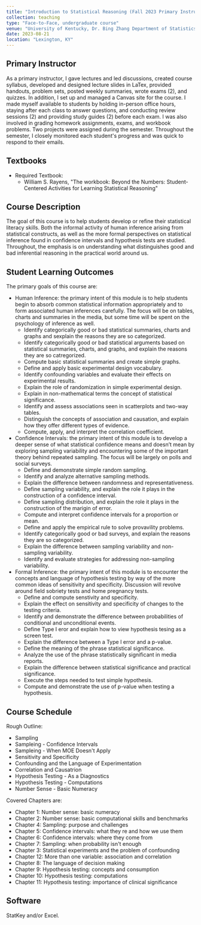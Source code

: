 ```yaml
---
title: "Introduction to Statistical Reasoning (Fall 2023 Primary Instructor)"
collection: teaching
type: "Face-to-Face, undergraduate course"
venue: "University of Kentucky, Dr. Bing Zhang Department of Statistics"
date: 2023-08-21
location: "Lexington, KY"
---
```


## Primary Instructor
As a primary instructor, I gave lectures and led discussions, created course syllabus, developed and designed lecture slides in LaTex, provided handouts, problem sets, posted weekly summaries, wrote exams (2), and quizzes. In addition, I set up and managed a Canvas site for the course. I made myself available to students by holding in-person office hours, staying after each class to answer questions, and conducting review sessions (2) and providing study guides (2) before each exam. I was also involved in grading homework assignments, exams, and workbook problems. Two projects were assigned during the semester. Throughout the semester, I closely monitored each student's progress and was quick to respond to their emails.

## Textbooks
* Required Textbook: 
     + William S. Rayens, "The workbook: Beyond the Numbers: Student-Centered Activities for Learning Statistical Reasoning"

## Course Description
The goal of this course is to help students develop or refine their statistical literacy skills. Both the informal activity of human inference arising from statistical constructs, as well as the more formal perspectives on statistical inference found in confidence intervals and hypothesis tests are studied. Throughout, the emphasis is on understanding what distinguishes good and bad inferential reasoning in the practical world around us.

## Student Learning Outcomes
The primary goals of this course are:

* Human Inference: the primary intent of this module is to help students begin to absorb common statistical information appropriately and to form associated human inferences carefully. The focus will be on tables, charts and summaries in the media, but some time will be spent on the psychology of inference as well.
  * Identify categorically good or bad statistical summaries, charts and graphs and sexplain the reasons they are so categorized.
  * Identify categorically good or bad statistical arguments based on statistical summaries, charts, and graphs, and explain the reasons they are so catregorized.
  * Compute basic statistical summaries and create simple graphs.
  * Define and apply basic experimental design vocabulary.
  * Identify confounding variables and evaluate their effects on experimental results.
  * Explain the role of randomization in simple experimental design.
  * Explain in non-mathematical terms the concept of statistical significance.
  * Identify and assess associations seen in scatterplots and two-way tables.
  * Distinguish the concepts of association and causation, and explain how they offer different types of evidence.
  * Compute, apply, and interpret the correlation coefficient.
* Confidence Intervals: the primary intent of this module is to develop a deeper sense of what statistical confidence means and doesn’t mean by exploring sampling variability and encountering some of the important theory behind repeated sampling. The focus will be largely on polls and social surveys.
  * Define and demonstrate simple random sampling.
  * Identify and analyze alternative sampling methods.
  * Explain the difference between randomness and representativeness.
  * Define sampling variability, and explain the role it plays in the construction of a confidence interval.
  * Define sampling distribution, and explain the role it plays in the construction of the marigin of error.
  * Compute and interpret confidence intervals for a proportion or mean.
  * Define and apply the empirical rule to solve provavility problems.
  * Identify categorically good or bad surveys, and explain the reasons they are so categorized.
  * Explain the difference between sampling variability and non-sampling variability.
  * Identify and evaluate strategies for addressing non-sampling variability.
* Formal Inference: the primary intent of this module is to encounter the concepts and language of hypothesis testing by way of the more common ideas of sensitivity and specificity. Discussion will revolve around field sobriety tests and home pregnancy tests.
  * Define and compute senstivity and specificity.
  * Explain the effect on sensitivity and specificity of changes to the testing criteria.
  * Identify and demonstrate the difference between probabilities of conditional and unconditional events.
  * Define Type I eror and explain how to view hypothesis tesing as a screen test.
  * Explain the difference between a Type I error and a p-value.
  * Define the meaning of the phrase statistical significance.
  * Analyze the use of the phrase statistically significant in media reports.
  * Explain the difference between statistical significance and practical significance.
  * Execute the steps needed to test simple hypothesis.
  * Compute and demonstrate the use of p-value when testing a hypothesis.

## Course Schedule
Rough Outline:
* Sampling
* Sampleing - Confidence Intervals
* Sampleing - When MOE Doesn't Apply
* Sensitivity and Specificity
* Confounding and the Language of Experimentation
* Correlation and Causatrion
* Hypothesis Testing - As a Diagnostics
* Hypothesis Testing - Computations
* Number Sense - Basic Numeracy

Covered Chapters are:
* Chapter 1: Number sense: basic numeracy
* Chapter 2: Number sense: basic computational skills and benchmarks
* Chapter 4: Sampling: purpose and challenges
* Chapter 5: Confidence intervals: what they re and how we use them
* Chapter 6: Confidence intervals: where they come from
* Chapter 7: Sampling: when probability isn't enough
* Chapter 3: Statistical experiments and the problem of confounding
* Chapter 12: More than one variable: association and correlation
* Chapter 8: The language of decision making
* Chapter 9: Hypothesis testing: concepts and consumption
* Chapter 10: Hypothesis testing: computations
* Chapter 11: Hypothesis testing: importance of clinical significance

## Software
StatKey and/or Excel.
